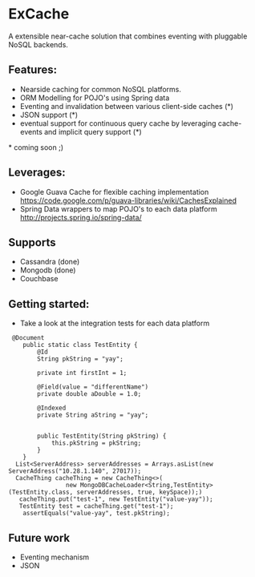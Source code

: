 # ExCache
A extensible near-cache solution that combines eventing with pluggable NoSQL backends.

## Features:
- Nearside caching for common NoSQL platforms. 
- ORM Modelling for POJO's using Spring data
- Eventing and invalidation between various client-side caches (*)
- JSON support (*)
- eventual support for continuous query cache by leveraging cache-events and implicit query support (*)

\* coming soon ;)

## Leverages:
- Google Guava Cache for flexible caching implementation 
   https://code.google.com/p/guava-libraries/wiki/CachesExplained
- Spring Data wrappers to map POJO's to each data platform 
   http://projects.spring.io/spring-data/

## Supports
- Cassandra (done)
- Mongodb (done)
- Couchbase

## Getting started:
- Take a look at the integration tests for each data platform

```
 @Document
    public static class TestEntity {
        @Id
        String pkString = "yay";

        private int firstInt = 1;

        @Field(value = "differentName")
        private double aDouble = 1.0;

        @Indexed
        private String aString = "yay";


        public TestEntity(String pkString) {
            this.pkString = pkString;
        }
    }
  List<ServerAddress> serverAddresses = Arrays.asList(new ServerAddress("10.28.1.140", 27017));
  CacheThing cacheThing = new CacheThing<>(
                new MongoDBCacheLoader<String,TestEntity>(TestEntity.class, serverAddresses, true, keySpace));)
   cacheThing.put("test-1", new TestEntity("value-yay"));
   TestEntity test = cacheThing.get("test-1");
    assertEquals("value-yay", test.pkString);
```


## Future work
- Eventing mechanism
- JSON
